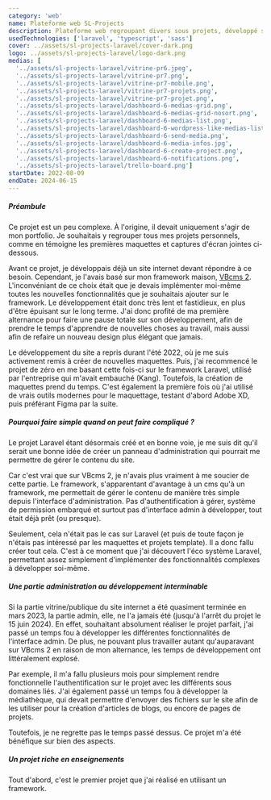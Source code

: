 ```yaml
---
category: 'web'
name: Plateforme web SL-Projects
description: Plateforme web regroupant divers sous projets, développé sur Laravel.
usedTechnologies: ['laravel', 'typescript', 'sass']
cover: ../assets/sl-projects-laravel/cover-dark.png
logo: ../assets/sl-projects-laravel/logo-dark.png
medias: [
  '../assets/sl-projects-laravel/vitrine-pr6.jpeg',
  '../assets/sl-projects-laravel/vitrine-pr7.png',
  '../assets/sl-projects-laravel/vitrine-pr7-mobile.png',
  '../assets/sl-projects-laravel/vitrine-pr7-projets.png',
  '../assets/sl-projects-laravel/vitrine-pr7-projet.png',
  '../assets/sl-projects-laravel/dashboard-6-medias-grid.png',
  '../assets/sl-projects-laravel/dashboard-6-medias-grid-nosort.png',
  '../assets/sl-projects-laravel/dashboard-6-medias-list.png',
  '../assets/sl-projects-laravel/dashboard-6-wordpress-like-medias-list.png',
  '../assets/sl-projects-laravel/dashboard-6-send-media.png',
  '../assets/sl-projects-laravel/dashboard-6-media-infos.jpg',
  '../assets/sl-projects-laravel/dashboard-6-create-project.png',
  '../assets/sl-projects-laravel/dashboard-6-notifications.png',
  '../assets/sl-projects-laravel/trello-board.png']
startDate: 2022-08-09
endDate: 2024-06-15
---
```


##### Préambule

Ce projet est un peu complexe. À l'origine, il devait uniquement s'agir de mon portfolio. Je souhaitais y regrouper tous
mes projets personnels, comme en témoigne les premières maquettes et captures d'écran jointes ci-dessous.

Avant ce projet, je développais déjà un site internet devant répondre à ce besoin. Cependant, je l'avais basé sur mon 
framework maison, [VBcms 2](https://github.com/SofianeLasri/VBcms-2.0). L'inconvéniant de ce choix était que je devais 
implémenter moi-même toutes les nouvelles fonctionnalités que je souhaitais ajouter sur le framework. Le développement 
était donc très lent et fastidieux, en plus d'être épuisant sur le long terme. J'ai donc profité de ma première 
alternance pour faire une pause totale sur son développement, afin de prendre le temps d'apprendre de nouvelles choses 
au travail, mais aussi afin de refaire un nouveau design plus élégant que jamais.

Le développement du site a repris durant l'été 2022, où je me suis activement remis à créer de nouvelles maquettes. 
Puis, j'ai recommencé le projet de zéro en me basant cette fois-ci sur le framework Laravel, utilisé par l'entreprise 
qui m'avait embauché (Kang). Toutefois, la création de maquettes prend du temps. C'est également la première fois où 
j'ai utilisé de vrais outils modernes pour le maquettage, testant d'abord Adobe XD, puis préférant Figma par la suite.

##### Pourquoi faire simple quand on peut faire compliqué ?

Le projet Laravel étant désormais créé et en bonne voie, je me suis dit qu'il serait une bonne idée de créer un 
panneau d'administration qui pourrait me permettre de gérer le contenu du site.

Car c'est vrai que sur VBcms 2, je n'avais plus vraiment à me soucier de cette partie. Le framework, s'apparentant 
d'avantage à un cms qu'à un framework, me permettait de gérer le contenu de manière très simple depuis l'interface
d'administration. Pas d'authentification à gérer, système de permission embarqué et surtout pas d'interface admin à 
développer, tout était déjà prêt (ou presque). 

Seulement, cela n'était pas le cas sur Laravel (et puis de toute façon je n'étais pas intéressé par les maquettes et
projets template). Il a donc fallu créer tout cela. C'est à ce moment que j'ai découvert l'éco système Laravel, 
permettant assez simplement d'implémenter des fonctionnalités complexes à développer soi-même.

##### Une partie administration au développement interminable

Si la partie vitrine/publique du site internet a été quasiment terminée en mars 2023, la partie admin, elle, ne l'a
jamais été (jusqu'à l'arrêt du projet le 15 juin 2024). En effet, souhaitant absolument réaliser le projet parfait, 
j'ai passé un temps fou à développer les différentes fonctionnalités de l'interface admin. De plus, ne pouvant plus 
travailler autant qu'auparavant sur VBcms 2 en raison de mon alternance, les temps de développement ont littéralement 
explosé.

Par exemple, il m'a fallu plusieurs mois pour simplement rendre fonctionnelle l'authentification sur le projet avec les
différents sous domaines liés. J'ai également passé un temps fou à développer la médiathèque, qui devait permettre 
d'envoyer des fichiers sur le site afin de les utiliser pour la création d'articles de blogs, ou encore de pages de 
projets.

Toutefois, je ne regrette pas le temps passé dessus. Ce projet m'a été bénéfique sur bien des aspects.

##### Un projet riche en enseignements

Tout d'abord, c'est le premier projet que j'ai réalisé en utilisant un framework. 
